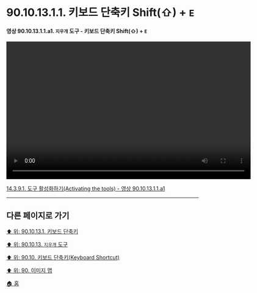 # 90.10.13.1.1. 키보드 단축키 Shift(⇧) + `E`

<a id="90-10-13-01-01-a1"></a>

#### 영상 90.10.13.1.1.a1. `지우개` 도구 - 키보드 단축키 Shift(⇧) + `E`
<video controls="controls" width="640" height="360" src="https://github.com/wonder13662/gimp/assets/15767104/dc2902bd-32c7-4481-af13-47ccc31982ed"></video>

[14.3.9.1. 도구 활성화하기(Activating the tools) - 영상 90.10.13.1.1.a1](./14-03-09-01-activating_the_tool.md#90-10-13-01-01-a1)

***

## 다른 페이지로 가기

[⬆️ 위: 90.10.13.1. 키보드 단축키](./90-10-12-01-00-keyboard_shortcut.md)

[⬆️ 위: 90.10.13. `지우개` 도구](./90-10-13-00-eraser.md)

[⬆️ 위: 90.10. 키보드 단축키(Keyboard Shortcut)](./90-10-00-keyboard_shortcut.md)

[⬆️ 위: 90. 이미지 맵](./90-00-image-map.md)

[🏠 홈](./00-home.md)